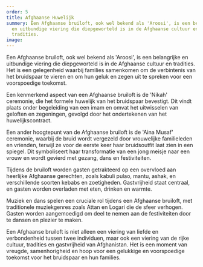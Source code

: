 ```yaml
---
order: 5
title: Afghaanse Huwelijk
summery: Een Afghaanse bruiloft, ook wel bekend als 'Aroosi', is een belangrijke
  en uitbundige viering die diepgeworteld is in de Afghaanse cultuur en
  tradities.
image: 
---
```

Een Afghaanse bruiloft, ook wel bekend als 'Aroosi', is een belangrijke en uitbundige viering die diepgeworteld is in de Afghaanse cultuur en tradities. Het is een gelegenheid waarbij families samenkomen om de verbintenis van het bruidspaar te vieren en om hun geluk en zegen uit te spreken voor een voorspoedige toekomst.

Een kenmerkend aspect van een Afghaanse bruiloft is de 'Nikah' ceremonie, die het formele huwelijk van het bruidspaar bevestigt. Dit vindt plaats onder begeleiding van een imam en omvat het uitwisselen van geloften en zegeningen, gevolgd door het ondertekenen van het huwelijkscontract.

Een ander hoogtepunt van de Afghaanse bruiloft is de 'Aina Musaf' ceremonie, waarbij de bruid wordt vergezeld door vrouwelijke familieleden en vrienden, terwijl ze voor de eerste keer haar bruidsoutfit laat zien in een spiegel. Dit symboliseert haar transformatie van een jong meisje naar een vrouw en wordt gevierd met gezang, dans en festiviteiten.

Tijdens de bruiloft worden gasten getrakteerd op een overvloed aan heerlijke Afghaanse gerechten, zoals kabuli pulao, mantu, ashak, en verschillende soorten kebabs en zoetigheden. Gastvrijheid staat centraal, en gasten worden overladen met eten, drinken en warmte.

Muziek en dans spelen een cruciale rol tijdens een Afghaanse bruiloft, met traditionele muziekgenres zoals Attan en Logari die de sfeer verhogen. Gasten worden aangemoedigd om deel te nemen aan de festiviteiten door te dansen en plezier te maken.

Een Afghaanse bruiloft is niet alleen een viering van liefde en verbondenheid tussen twee individuen, maar ook een viering van de rijke cultuur, tradities en gastvrijheid van Afghanistan. Het is een moment van vreugde, samenhorigheid en hoop voor een gelukkige en voorspoedige toekomst voor het bruidspaar en hun families.